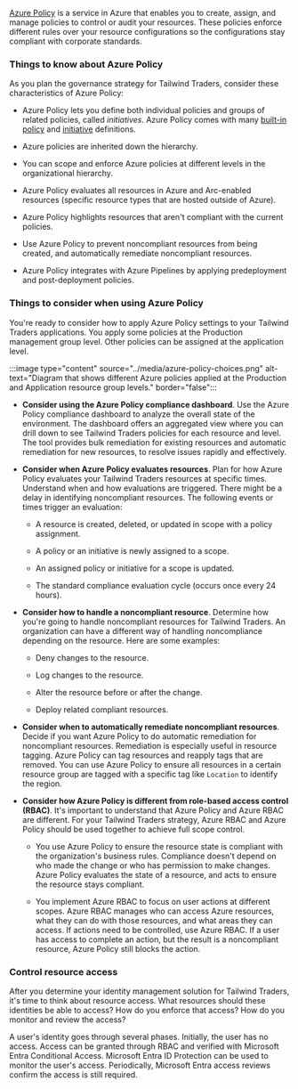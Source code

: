 [Azure Policy](https://azure.microsoft.com/services/azure-policy) is a service in Azure that enables you to create, assign, and manage policies to control or audit your resources. These policies enforce different rules over your resource configurations so the configurations stay compliant with corporate standards.

### Things to know about Azure Policy

As you plan the governance strategy for Tailwind Traders, consider these characteristics of Azure Policy:

- Azure Policy lets you define both individual policies and groups of related policies, called _initiatives_. Azure Policy comes with many [built-in policy](/azure/governance/policy/samples/built-in-policies) and [initiative](/azure/governance/policy/samples/built-in-initiatives) definitions.

- Azure policies are inherited down the hierarchy.

- You can scope and enforce Azure policies at different levels in the organizational hierarchy.

- Azure Policy evaluates all resources in Azure and Arc-enabled resources (specific resource types that are hosted outside of Azure).

- Azure Policy highlights resources that aren't compliant with the current policies. 

- Use Azure Policy to prevent noncompliant resources from being created, and automatically remediate noncompliant resources.

- Azure Policy integrates with Azure Pipelines by applying predeployment and post-deployment policies. 

### Things to consider when using Azure Policy

You're ready to consider how to apply Azure Policy settings to your Tailwind Traders applications. You apply some policies at the Production management group level. Other policies can be assigned at the application level. 

:::image type="content" source="../media/azure-policy-choices.png" alt-text="Diagram that shows different Azure policies applied at the Production and Application resource group levels." border="false":::

- **Consider using the Azure Policy compliance dashboard**. Use the Azure Policy compliance dashboard to analyze the overall state of the environment. The dashboard offers an aggregated view where you can drill down to see Tailwind Traders policies for each resource and level. The tool provides bulk remediation for existing resources and automatic remediation for new resources, to resolve issues rapidly and effectively.

- **Consider when Azure Policy evaluates resources**. Plan for how Azure Policy evaluates your Tailwind Traders resources at specific times. Understand when and how evaluations are triggered. There might be a delay in identifying noncompliant resources. The following events or times trigger an evaluation:

	- A resource is created, deleted, or updated in scope with a policy assignment.

	- A policy or an initiative is newly assigned to a scope.

	- An assigned policy or initiative for a scope is updated.

	- The standard compliance evaluation cycle (occurs once every 24 hours).

- **Consider how to handle a noncompliant resource**. Determine how you're going to handle noncompliant resources for Tailwind Traders. An organization can have a different way of handling noncompliance depending on the resource. Here are some examples: 

	- Deny changes to the resource.

	- Log changes to the resource.

	- Alter the resource before or after the change.

	- Deploy related compliant resources.

- **Consider when to automatically remediate noncompliant resources**. Decide if you want Azure Policy to do automatic remediation for noncompliant resources. Remediation is especially useful in resource tagging. Azure Policy can tag resources and reapply tags that are removed. You can use Azure Policy to ensure all resources in a certain resource group are tagged with a specific tag like `Location` to identify the region.

- **Consider how Azure Policy is different from role-based access control (RBAC)**. It's important to understand that Azure Policy and Azure RBAC are different. For your Tailwind Traders strategy, Azure RBAC and Azure Policy should be used together to achieve full scope control.

	- You use Azure Policy to ensure the resource state is compliant with the organization's business rules. Compliance doesn't depend on who made the change or who has permission to make changes. Azure Policy evaluates the state of a resource, and acts to ensure the resource stays compliant.

	- You implement Azure RBAC to focus on user actions at different scopes. Azure RBAC manages who can access Azure resources, what they can do with those resources, and what areas they can access. If actions need to be controlled, use Azure RBAC. If a user has access to complete an action, but the result is a noncompliant resource, Azure Policy still blocks the action.

### Control resource access

After you determine your identity management solution for Tailwind Traders, it's time to think about resource access. What resources should these identities be able to access? How do you enforce that access? How do you monitor and review the access?

A user's identity goes through several phases. Initially, the user has no access. Access can be granted through RBAC and verified with Microsoft Entra Conditional Access. Microsoft Entra ID Protection can be used to monitor the user's access. Periodically, Microsoft Entra access reviews confirm the access is still required.
